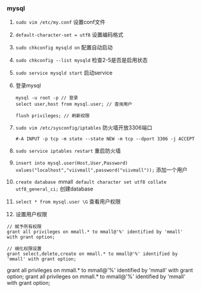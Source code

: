 ### mysql

1. `sudo vim /etc/my.conf` 设置conf文件
2. `default-character-set = utf8` 设置编码格式
3. `sudo chkconfig mysqld on` 配置自动启动
4. `sudo chkconfig --list mysqld` 检查2-5是否是启用状态
5. `sudo service mysqld start` 启动service
6. 登录mysql
    ```
    mysql -u root -p // 登录
    select user,host from mysql.user; // 查询用户
    
    flush privileges; // 刷新权限
    ```
7. `sudo vim /etc/sysconfig/iptables` 防火墙开放3306端口
    ```
    #-A INPUT -p tcp -m state --state NEW -m tcp --dport 3306 -j ACCEPT
    ```
8. `sudo service iptables restart` 重启防火墙

9. `insert into mysql.user(Host,User,Password) values("localhost","viivmall",password("viivmall"));` 添加一个用户
10. `create database `mmall` default character set utf8 collate utf8_general_ci;` 创建database
11. `select * from mysql.user \G` 查看用户权限
12. 设置用户权限
```
// 赋予所有权限
grant all privileges on mmall.* to mmall@'%' identified by 'mmall' with grant option; 

// 细化权限设置
grant select,delete,create on mmall.* to mmall@'%' identified by 'mmall' with grant option;

```
grant all privileges on mmall.* to mmall@'%' identified by 'mmall' with grant option;
grant all privileges on mmall.* to mmall@'%' identified by 'mmall' with grant option;